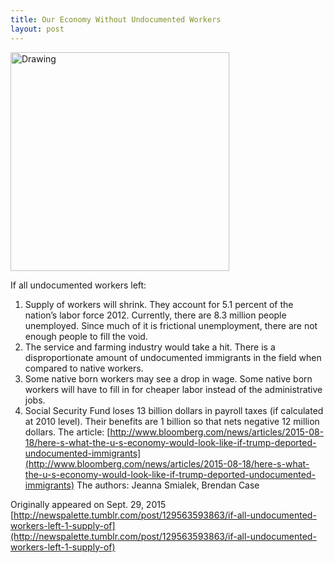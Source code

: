 ```yaml
---
title: Our Economy Without Undocumented Workers
layout: post
---
```

<img src="{{ site.url }}/images/2015-09-21-image.png" alt="Drawing" style="width: 350px;"/>

If all undocumented workers left:
1. Supply of workers will shrink. They account for 5.1 percent of the nation’s labor force 2012. Currently, there are 8.3 million people unemployed. Since much of it is frictional unemployment, there are not enough people to fill the void.
2. The service and farming industry would take a hit. There is a disproportionate amount of undocumented immigrants in the field when compared to native workers.
3. Some native born workers may see a drop in wage. Some native born workers will have to fill in for cheaper labor instead of the administrative jobs.
4. Social Security Fund loses 13 billion dollars in payroll taxes (if calculated at 2010 level). Their benefits are 1 billion so that nets negative 12 million dollars.
The article: [http://www.bloomberg.com/news/articles/2015-08-18/here-s-what-the-u-s-economy-would-look-like-if-trump-deported-undocumented-immigrants](http://www.bloomberg.com/news/articles/2015-08-18/here-s-what-the-u-s-economy-would-look-like-if-trump-deported-undocumented-immigrants)
The authors: Jeanna Smialek, Brendan Case

Originally appeared on Sept. 29, 2015
[http://newspalette.tumblr.com/post/129563593863/if-all-undocumented-workers-left-1-supply-of](http://newspalette.tumblr.com/post/129563593863/if-all-undocumented-workers-left-1-supply-of)
